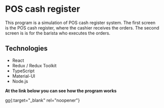 # POS cash register

This program is a simulation of POS cash register system.
The first screen is the POS cash register, where the cashier receives the orders.
The second screen is is for the barista who executes the orders.

## Technologies

- React
- Redux / Redux Toolkit
- TypeScript
- Material-UI
- Node.js 

**At the link below you can see how the program works**

[go](https://www.youtube.com/watch?v=1PiD0BVH4so){:target="_blank" rel="noopener"}

